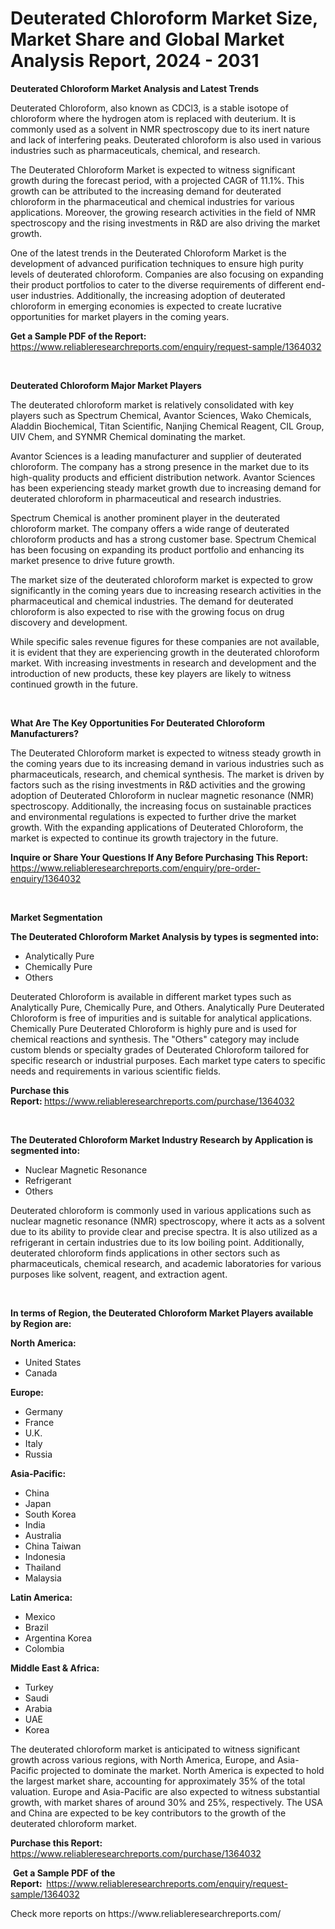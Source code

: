 <p><h1>Deuterated Chloroform Market Size, Market Share and Global Market Analysis Report, 2024 - 2031</h1></p><p><strong>Deuterated Chloroform Market Analysis and Latest Trends</strong></p>
<p><p>Deuterated Chloroform, also known as CDCl3, is a stable isotope of chloroform where the hydrogen atom is replaced with deuterium. It is commonly used as a solvent in NMR spectroscopy due to its inert nature and lack of interfering peaks. Deuterated chloroform is also used in various industries such as pharmaceuticals, chemical, and research.</p><p>The Deuterated Chloroform Market is expected to witness significant growth during the forecast period, with a projected CAGR of 11.1%. This growth can be attributed to the increasing demand for deuterated chloroform in the pharmaceutical and chemical industries for various applications. Moreover, the growing research activities in the field of NMR spectroscopy and the rising investments in R&D are also driving the market growth.</p><p>One of the latest trends in the Deuterated Chloroform Market is the development of advanced purification techniques to ensure high purity levels of deuterated chloroform. Companies are also focusing on expanding their product portfolios to cater to the diverse requirements of different end-user industries. Additionally, the increasing adoption of deuterated chloroform in emerging economies is expected to create lucrative opportunities for market players in the coming years.</p></p>
<p><strong>Get a Sample PDF of the Report:&nbsp;</strong> <a href="https://www.reliableresearchreports.com/enquiry/request-sample/1364032">https://www.reliableresearchreports.com/enquiry/request-sample/1364032</a></p>
<p>&nbsp;</p>
<p><strong>Deuterated Chloroform Major Market Players</strong></p>
<p><p>The deuterated chloroform market is relatively consolidated with key players such as Spectrum Chemical, Avantor Sciences, Wako Chemicals, Aladdin Biochemical, Titan Scientific, Nanjing Chemical Reagent, CIL Group, UIV Chem, and SYNMR Chemical dominating the market.</p><p>Avantor Sciences is a leading manufacturer and supplier of deuterated chloroform. The company has a strong presence in the market due to its high-quality products and efficient distribution network. Avantor Sciences has been experiencing steady market growth due to increasing demand for deuterated chloroform in pharmaceutical and research industries.</p><p>Spectrum Chemical is another prominent player in the deuterated chloroform market. The company offers a wide range of deuterated chloroform products and has a strong customer base. Spectrum Chemical has been focusing on expanding its product portfolio and enhancing its market presence to drive future growth.</p><p>The market size of the deuterated chloroform market is expected to grow significantly in the coming years due to increasing research activities in the pharmaceutical and chemical industries. The demand for deuterated chloroform is also expected to rise with the growing focus on drug discovery and development.</p><p>While specific sales revenue figures for these companies are not available, it is evident that they are experiencing growth in the deuterated chloroform market. With increasing investments in research and development and the introduction of new products, these key players are likely to witness continued growth in the future.</p></p>
<p>&nbsp;</p>
<p><strong>What Are The Key Opportunities For Deuterated Chloroform Manufacturers?</strong></p>
<p><p>The Deuterated Chloroform market is expected to witness steady growth in the coming years due to its increasing demand in various industries such as pharmaceuticals, research, and chemical synthesis. The market is driven by factors such as the rising investments in R&D activities and the growing adoption of Deuterated Chloroform in nuclear magnetic resonance (NMR) spectroscopy. Additionally, the increasing focus on sustainable practices and environmental regulations is expected to further drive the market growth. With the expanding applications of Deuterated Chloroform, the market is expected to continue its growth trajectory in the future.</p></p>
<p><strong>Inquire or Share Your Questions If Any Before Purchasing This Report:</strong> <a href="https://www.reliableresearchreports.com/enquiry/pre-order-enquiry/1364032">https://www.reliableresearchreports.com/enquiry/pre-order-enquiry/1364032</a></p>
<p>&nbsp;</p>
<p><strong>Market Segmentation</strong></p>
<p><strong>The Deuterated Chloroform Market Analysis by types is segmented into:</strong></p>
<p><ul><li>Analytically Pure</li><li>Chemically Pure</li><li>Others</li></ul></p>
<p><p>Deuterated Chloroform is available in different market types such as Analytically Pure, Chemically Pure, and Others. Analytically Pure Deuterated Chloroform is free of impurities and is suitable for analytical applications. Chemically Pure Deuterated Chloroform is highly pure and is used for chemical reactions and synthesis. The "Others" category may include custom blends or specialty grades of Deuterated Chloroform tailored for specific research or industrial purposes. Each market type caters to specific needs and requirements in various scientific fields.</p></p>
<p><strong>Purchase this Report:&nbsp;</strong><a href="https://www.reliableresearchreports.com/purchase/1364032">https://www.reliableresearchreports.com/purchase/1364032</a></p>
<p>&nbsp;</p>
<p><strong>The Deuterated Chloroform Market Industry Research by Application is segmented into:</strong></p>
<p><ul><li>Nuclear Magnetic Resonance</li><li>Refrigerant</li><li>Others</li></ul></p>
<p><p>Deuterated chloroform is commonly used in various applications such as nuclear magnetic resonance (NMR) spectroscopy, where it acts as a solvent due to its ability to provide clear and precise spectra. It is also utilized as a refrigerant in certain industries due to its low boiling point. Additionally, deuterated chloroform finds applications in other sectors such as pharmaceuticals, chemical research, and academic laboratories for various purposes like solvent, reagent, and extraction agent.</p></p>
<p>&nbsp;</p>
<p><strong>In terms of Region, the Deuterated Chloroform Market Players available by Region are:</strong></p>
<p>
    <p> <strong> North America: </strong>
        <ul>
            <li>United States</li>
            <li>Canada</li>
        </ul>
        </p> 
    <p> <strong> Europe: </strong>
        <ul>
            <li>Germany</li>
            <li>France</li>
            <li>U.K.</li>
            <li>Italy</li>
            <li>Russia</li>
        </ul>
        </p> 
    <p> <strong> Asia-Pacific: </strong>
        <ul>
            <li>China</li>
            <li>Japan</li>
            <li>South Korea</li>
            <li>India</li>
            <li>Australia</li>
            <li>China Taiwan</li>
            <li>Indonesia</li>
            <li>Thailand</li>
            <li>Malaysia</li>
        </ul>
        </p> 
    <p> <strong> Latin America: </strong>
        <ul>
            <li>Mexico</li>
            <li>Brazil</li>
            <li>Argentina Korea</li>
            <li>Colombia</li>
        </ul>
        </p> 
    <p> <strong> Middle East & Africa: </strong>
        <ul>
            <li>Turkey</li>
            <li>Saudi</li>
            <li>Arabia</li>
            <li>UAE</li>
            <li>Korea</li>
        </ul>
    </p>
    </p>
<p><p>The deuterated chloroform market is anticipated to witness significant growth across various regions, with North America, Europe, and Asia-Pacific projected to dominate the market. North America is expected to hold the largest market share, accounting for approximately 35% of the total valuation. Europe and Asia-Pacific are also expected to witness substantial growth, with market shares of around 30% and 25%, respectively. The USA and China are expected to be key contributors to the growth of the deuterated chloroform market.</p></p>
<p><strong>Purchase this Report: </strong><a href="https://www.reliableresearchreports.com/purchase/1364032">https://www.reliableresearchreports.com/purchase/1364032</a></p>
<p>&nbsp;<strong>Get a Sample PDF of the Report:&nbsp;&nbsp;</strong><a href="https://www.reliableresearchreports.com/enquiry/request-sample/1364032">https://www.reliableresearchreports.com/enquiry/request-sample/1364032</a></p>
<p><strong></strong></p>
<p>Check more reports on https://www.reliableresearchreports.com/</p>